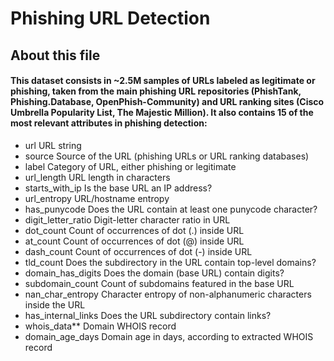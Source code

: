 # Phishing URL Detection

## About this file

#### This dataset consists in ~2.5M samples of URLs labeled as legitimate or phishing, taken from the main phishing URL repositories (PhishTank, Phishing.Database, OpenPhish-Community) and URL ranking sites (Cisco Umbrella Popularity List, The Majestic Million). It also contains 15 of the most relevant attributes in phishing detection:

- url	URL string
- source	Source of the URL (phishing URLs or URL ranking databases)
- label	Category of URL, either phishing or legitimate
- url_length	URL length in characters
- starts_with_ip	Is the base URL an IP address?
- url_entropy	URL/hostname entropy
- has_punycode	Does the URL contain at least one punycode character?
- digit_letter_ratio	Digit-letter character ratio in URL
- dot_count	Count of occurrences of dot (.) inside URL
- at_count	Count of occurrences of dot (@) inside URL
- dash_count	Count of occurrences of dot (-) inside URL
- tld_count	Does the subdirectory in the URL contain top-level domains?
- domain_has_digits	Does the domain (base URL) contain digits?
- subdomain_count	Count of subdomains featured in the base URL
- nan_char_entropy	Character entropy of non-alphanumeric characters inside the URL
- has_internal_links	Does the URL subdirectory contain links?
- whois_data**	Domain WHOIS record
- domain_age_days	Domain age in days, according to extracted WHOIS record